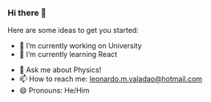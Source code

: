 ### Hi there 👋

<!-- **leonardovaladao/leonardovaladao** is a ✨ _special_ ✨ repository because its `README.md` (this file) appears on your GitHub profile. -->

Here are some ideas to get you started:

- 🔭 I’m currently working on University
- 🌱 I’m currently learning React
<!--- 👯 I’m looking to collaborate on ...-->
<!-- 🤔 I’m looking for help with ...-->
- 💬 Ask me about Physics!
- 📫 How to reach me: leonardo.m.valadao@hotmail.com
- 😄 Pronouns: He/Him
<!-- ⚡ Fun fact: ...-->

